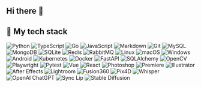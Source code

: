 ## Hi there 👋

<!--
**2218084076/2218084076** is a ✨ _special_ ✨ repository because its `README.md` (this file) appears on your GitHub profile.

Here are some ideas to get you started:

- 🔭 I’m currently working on ...
- 🌱 I’m currently learning ...
- 👯 I’m looking to collaborate on ...
- 🤔 I’m looking for help with ...
- 💬 Ask me about ...
- 📫 How to reach me: ...
- 😄 Pronouns: ...
- ⚡ Fun fact: ...
-->
<!-- [![Terry's Blog](https://img.shields.io/badge/-Blog-000000?
logo=wordpress&logoColor=white&style=for-the-badge&label=Terry's%20Blog)](https://2218084076.github.io/) -->

## 🔮 My tech stack

![Python](https://img.shields.io/badge/-Python-3776AB?style=flat&logo=Python&logoColor=white)
![TypeScript](https://img.shields.io/badge/-TypeScript-007ACC?style=flat&logo=TypeScript&logoColor=white)
![Go](https://img.shields.io/badge/-Go-00ADD8?style=flat&logo=Go&logoColor=white)
![JavaScript](https://img.shields.io/badge/-JavaScript-F7DF1E?style=flat&logo=JavaScript&logoColor=black)
![Markdown](https://img.shields.io/badge/-Markdown-000000?style=flat&logo=Markdown&logoColor=white)
![Git](https://img.shields.io/badge/-Git-F05032?style=flat&logo=Git&logoColor=white)
![MySQL](https://img.shields.io/badge/-MySQL-4479A1?style=flat&logo=MySQL&logoColor=white)
![MongoDB](https://img.shields.io/badge/-MongoDB-47A248?style=flat&logo=MongoDB&logoColor=white)
![SQLite](https://img.shields.io/badge/-SQLite-003B57?style=flat&logo=SQLite&logoColor=white)
![Redis](https://img.shields.io/badge/-Redis-DC382D?style=flat&logo=Redis&logoColor=white)
![RabbitMQ](https://img.shields.io/badge/-RabbitMQ-FF6600?style=flat&logo=RabbitMQ&logoColor=white)
![Linux](https://img.shields.io/badge/-Linux-FCC624?style=flat&logo=Linux&logoColor=black)
![macOS](https://img.shields.io/badge/-macOS-000000?style=flat&logo=Apple&logoColor=white)
![Windows](https://img.shields.io/badge/-Windows-0078D6?style=flat&logo=Windows&logoColor=white)
![Android](https://img.shields.io/badge/-Android-3DDC84?style=flat&logo=Android&logoColor=white)
![Kubernetes](https://img.shields.io/badge/-Kubernetes-326CE5?style=flat&logo=Kubernetes&logoColor=white)
![Docker](https://img.shields.io/badge/-Docker-2496ED?style=flat&logo=Docker&logoColor=white)
![FastAPI](https://img.shields.io/badge/-FastAPI-009688?style=flat&logo=FastAPI&logoColor=white)
![SQLAlchemy](https://img.shields.io/badge/-SQLAlchemy-FFD43B?style=flat&logo=SQLAlchemy&logoColor=black)
![OpenCV](https://img.shields.io/badge/-OpenCV-5C3EE8?style=flat&logo=OpenCV&logoColor=white)
![Playwright](https://img.shields.io/badge/-Playwright-52B0E7?style=flat&logo=MicrosoftEdge&logoColor=white)
![Pytest](https://img.shields.io/badge/-Pytest-0A9EDC?style=flat&logo=Pytest&logoColor=white)
![Vue](https://img.shields.io/badge/-Vue.js-4FC08D?style=flat&logo=Vue.js&logoColor=white)
![React](https://img.shields.io/badge/-React-61DAFB?style=flat&logo=React&logoColor=black)
![Photoshop](https://img.shields.io/badge/-Photoshop-31A8FF?style=flat&logo=AdobePhotoshop&logoColor=white)
![Premiere](https://img.shields.io/badge/-Premiere-9999FF?style=flat&logo=AdobePremierePro&logoColor=white)
![Illustrator](https://img.shields.io/badge/-Illustrator-FF9A00?style=flat&logo=AdobeIllustrator&logoColor=white)
![After Effects](https://img.shields.io/badge/-After%20Effects-9999FF?style=flat&logo=AdobeAfterEffects&logoColor=white)
![Lightroom](https://img.shields.io/badge/-Lightroom-31A8FF?style=flat&logo=AdobeLightroom&logoColor=white)
![Fusion360](https://img.shields.io/badge/-Fusion360-013E7F?style=flat&logo=Autodesk&logoColor=white)
![Pix4D](https://img.shields.io/badge/-Pix4D-FF9E0F?style=flat&logo=Pix4D&logoColor=white)
![Whisper](https://img.shields.io/badge/-Whisper-7289DA?style=flat&logo=OpenAI&logoColor=white)
![OpenAI ChatGPT](https://img.shields.io/badge/-OpenAI%20ChatGPT-000000?style=flat&logo=OpenAI&logoColor=white)
![Sync Lip](https://img.shields.io/badge/-Sync%20Lip-EA4AAA?style=flat&logo=lip-sync&logoColor=white)
![Stable Diffusion](https://img.shields.io/badge/-Stable%20Diffusion-5555FF?style=flat&logo=&logoColor=white)
